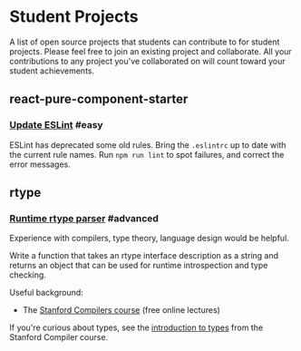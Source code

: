 # Student Projects

A list of open source projects that students can contribute to for student projects. Please feel free to join an existing project and collaborate. All your contributions to any project you've collaborated on will count toward your student achievements.


## react-pure-component-starter

### [Update ESLint](https://github.com/ericelliott/react-pure-component-starter/issues/196) #easy

ESLint has deprecated some old rules. Bring the `.eslintrc` up to date with the current rule names. Run `npm run lint` to spot failures, and correct the error messages.


## rtype

### [Runtime rtype parser](https://github.com/ericelliott/rtype/issues/62) #advanced

Experience with compilers, type theory, language design would be helpful.

Write a function that takes an rtype interface description as a string and returns an object that can be used for runtime introspection and type checking.

Useful background:

* The [Stanford Compilers course](https://www.coursera.org/course/compilers) (free online lectures)

If you're curious about types, see the [introduction to types](https://class.coursera.org/compilers/lecture/45) from the Stanford Compiler course.



